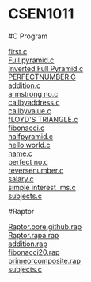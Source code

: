 # CSEN1011

#C Program

[first.c](https://github.com/MohanaSainidugonda/CSEN1011/blob/ece64928a859e61987308a6f897c7811135e67bf/first.c)<br />
[Full pyramid.c](https://github.com/MohanaSainidugonda/CSEN1011/blob/4b0011aa8e76ea5bdaa1d12371c3daaa81e04d9d/Full%20pyramid.c)<br />
[Inverted Full Pyramid.c](https://github.com/MohanaSainidugonda/CSEN1011.MS/blob/887ad02f278c24194e7f0c1de61e14a32a0ee491/Inverted%20Full%20Pyramid.c)<br/>
[PERFECTNUMBER.C](https://github.com/MohanaSainidugonda/CSEN1011.MS/blob/887ad02f278c24194e7f0c1de61e14a32a0ee491/PERFECTNUMBER.C)<br/>
[addition.c](https://github.com/MohanaSainidugonda/CSEN1011.MS/blob/887ad02f278c24194e7f0c1de61e14a32a0ee491/addition.c)<br/>
[armstrong no.c](https://github.com/MohanaSainidugonda/CSEN1011.MS/blob/887ad02f278c24194e7f0c1de61e14a32a0ee491/armstrong%20no.c)<br/>
[callbyaddress.c](https://github.com/MohanaSainidugonda/CSEN1011.MS/blob/887ad02f278c24194e7f0c1de61e14a32a0ee491/callbyaddress.c)<br/>
[callbyvalue.c](https://github.com/MohanaSainidugonda/CSEN1011.MS/blob/887ad02f278c24194e7f0c1de61e14a32a0ee491/callbyvalue.c)<br/>
[fLOYD'S TRIANGLE.c](https://github.com/MohanaSainidugonda/CSEN1011.MS/blob/887ad02f278c24194e7f0c1de61e14a32a0ee491/fLOYD'S%20TRIANGLE.c)<br/>
[fibonacci.c](https://github.com/MohanaSainidugonda/CSEN1011.MS/blob/887ad02f278c24194e7f0c1de61e14a32a0ee491/fibonacci.c)<br/>
[halfpyramid.c](https://github.com/MohanaSainidugonda/CSEN1011.MS/blob/887ad02f278c24194e7f0c1de61e14a32a0ee491/halfpyramid.c)<br/>
[hello world.c](https://github.com/MohanaSainidugonda/CSEN1011.MS/blob/887ad02f278c24194e7f0c1de61e14a32a0ee491/hello%20world.c)<br/>
[name.c](https://github.com/MohanaSainidugonda/CSEN1011.MS/blob/887ad02f278c24194e7f0c1de61e14a32a0ee491/name.c)<br/>
[perfect no.c](https://github.com/MohanaSainidugonda/CSEN1011.MS/blob/887ad02f278c24194e7f0c1de61e14a32a0ee491/perfect%20no.c)<br/>
[reversenumber.c](https://github.com/MohanaSainidugonda/CSEN1011.MS/blob/887ad02f278c24194e7f0c1de61e14a32a0ee491/reversenumber.c)<br/>
[salary.c](https://github.com/MohanaSainidugonda/CSEN1011.MS/blob/887ad02f278c24194e7f0c1de61e14a32a0ee491/salary.c)<br/>
[simple interest .ms.c](https://github.com/MohanaSainidugonda/CSEN1011.MS/blob/887ad02f278c24194e7f0c1de61e14a32a0ee491/simple%20interest%20%20.ms.c)<br/>
[subjects.c](https://github.com/MohanaSainidugonda/CSEN1011.MS/blob/887ad02f278c24194e7f0c1de61e14a32a0ee491/subjects.c)<br/>

#Raptor

[Raptor.oore.github.rap](https://github.com/MohanaSainidugonda/CSEN1011.MS/blob/6b9529f3b13af7c5871505926367b20fc162854f/Raptor.oore.github.rap)<br/>
[Raptor.rapa.rap](https://github.com/MohanaSainidugonda/CSEN1011.MS/blob/6b9529f3b13af7c5871505926367b20fc162854f/Raptor.rapa.rap)<br/>
[addition.rap](https://github.com/MohanaSainidugonda/CSEN1011.MS/blob/6b9529f3b13af7c5871505926367b20fc162854f/addition.rap)<br/>
[fibonacci20.rap](https://github.com/MohanaSainidugonda/CSEN1011.MS/blob/6b9529f3b13af7c5871505926367b20fc162854f/fibonacci20.rap)<br/>
[primeorcomposite.rap](https://github.com/MohanaSainidugonda/CSEN1011.MS/blob/6b9529f3b13af7c5871505926367b20fc162854f/primeorcomposite.rap)<br/>
[subjects.c](https://github.com/MohanaSainidugonda/CSEN1011.MS/blob/6b9529f3b13af7c5871505926367b20fc162854f/subjects.c)<br/>
